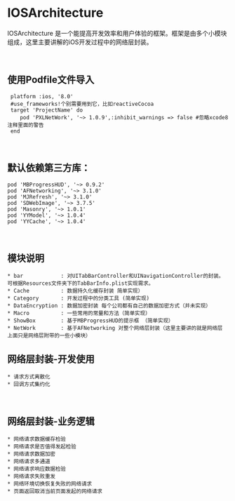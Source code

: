 # IOSArchitecture
IOSArchitecture 是一个能提高开发效率和用户体验的框架。框架是由多个小模块组成，这里主要讲解的iOS开发过程中的网络层封装。<br/>

<br/>


## 使用Podfile文件导入

    
     platform :ios, '8.0' 
     #use_frameworks!个别需要用到它，比如reactiveCocoa
     target 'ProjectName' do
        pod 'PXLNetWork', '~> 1.0.9',:inhibit_warnings => false #忽略xcode8 注释里面的警告
     end
    
<br/>

## 默认依赖第三方库：

    pod 'MBProgressHUD', '~> 0.9.2'
    pod 'AFNetworking', '~> 3.1.0'
    pod 'MJRefresh', '~> 3.1.0'
    pod 'SDWebImage', '~> 3.7.5'
    pod 'Masonry', '~> 1.0.1'
    pod 'YYModel', '~> 1.0.4'
    pod 'YYCache', '~> 1.0.4'

<br/>

## 模块说明
    * bar            : 对UITabBarController和UINavigationController的封装。可根据Resources文件夹下的TabBarInfo.plist实现需求。
    * Cache          : 数据持久化缓存封装 简单实现）
    * Category       : 开发过程中的分类工具 (简单实现)
    * DataEncryption : 数据加密封装 每个公司都有自己的数据加密方式（并未实现）
    * Macro          : 一些常用的常量和方法（简单实现）
    * ShowBox        : 基于MBProgressHUD的提示框 （简单实现）
    * NetWork        : 基于AFNetworking 对整个网络层封装（这里主要讲的就是网络层 上面只是网络层附带的一些小模块）


## 网络层封装-开发使用
    * 请求方式离散化
    * 回调方式集约化

<br/>

## 网络层封装-业务逻辑
    * 网络请求数据缓存检验
    * 网络请求是否值得发起检验
    * 网络请求数据加密
    * 网络请求多通道
    * 网络请求响应数据检验
    * 网络请求失败重发
    * 网络环境切换恢复失败的网络请求
    * 页面返回取消当前页面发起的网络请求

<br/>










